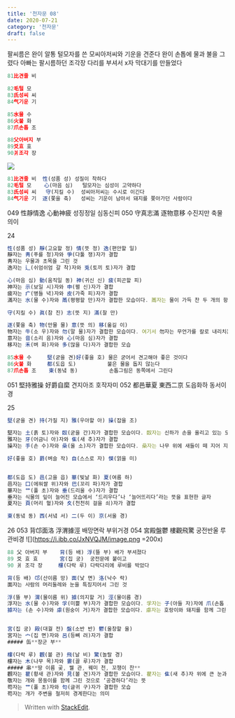 ```yaml
---
title: '천자문 08'
date: 2020-07-21
category: '천자문'
draft: false
---
```


팔씨름은 완이 알통
털모자를 쓴 모씨아저씨와 기운을 견준다
완이 손톱에 물과 불을 그렸다
아빠는 팔시름하던 조각장 다리를 부셔서  x자 막대기를 만들었다
```js
81比견줄 비

82毛털 모
83氏성씨 씨
84气기운 기

85水물 수
86火불 화
87爪손톱 조

88父아버지 부
89爻효 효
90爿조각 장
```

![](https://i.ibb.co/HG896Z8/image.png)
```js
81比견줄 비  性(성품 성) 성질이 착하다
82毛털 모    心(마음 심)   털모자는 심성이 고약하다
83氏성씨 씨   守(지킬 수)  성씨아저씨는 수시로 이긴다
84气기운 기  逐(쫓을 축)   성씨는 기운이 남아서 돼지를 쫒아가던 사람이다
```

049 性靜情逸 心動神疲 성징정일 심동신피
050 守真志滿 逐物意移 수진지만 축물의이

24
```js
性(성품 성) 靜(고요할 정) 情(뜻 정) 逸(편안할 일)
靜자는 靑(푸를 청)자와 爭(다툴 쟁)자가 결합
靑자는 우물과 초목을 그린 것
逸자는 辶(쉬엄쉬엄 갈 착)자와 兎(토끼 토)자가 결합

心(마음 심) 動(움직일 동) 神(귀신 신) 疲(피곤할 피)
神자는 示(보일 시)자와 申(펼 신)자가 결합
疲자는 疒(병들 녁)자와 皮(가죽 피)자가 결합
滿자는 水(물 수)자와 㒼(평평할 만)자가 결합한 모습이다. 㒼자는 물이 가득 찬 두 개의 항아리를 끈으로 묶어 놓은 모습을 그린 것

守(지킬 수) 眞(참 진) 志(뜻 지) 滿(찰 만)

逐(쫓을 축) 物(만물 물) 意(뜻 의) 移(옮길 이)
物자는 牛(소 우)자와 勿(말 물)자가 결합한 모습이다. 여기서 勿자는 무언가를 칼로 내리치는 모습
意자는 音(소리 음)자와 心(마음 심)자가 결합
移자는 禾(벼 화)자와 多(많을 다)자가 결합한 모습
```
```js
85水물 수     堅(굳을 견)好(좋을 호) 물은 굳어서 견고해야 좋은 것이다
86火불 화     都(도읍 도)          불은 물을 돕지 않는다
87爪손톱 조    東(동녘 동)          손톱그림은 동쪽에서 그린다
```
051 堅持雅操 好爵自縻 견지아조 호작자미
052 都邑華夏 東西二京  도읍화하 동서이경

25
```js
堅(굳을 견) 持(가질 지) 雅(우아할 아) 操(잡을 조)

堅자는 土(흙 토)자와 臤(굳을 간)자가 결합한 모습이다. 臤자는 신하가 손을 올리고 있는 모습
雅자는 牙(어금니 아)자와 隹(새 추)자가 결합
操자는 手(손 수)자와 喿(울 소)자가 결합한 모습이다. 喿자는 나무 위에 새들이 떼 지어 지저귀는 모습

好(좋을 호) 爵(벼슬 작) 自(스스로 자) 慔(얽을 미)


都(도읍 도) 邑(고을 읍) 華(빛날 화) 夏(여름 하)
邑자는 囗(에워쌀 위)자와 巴(꼬리 파)자가 결합
華자는 艹(풀 초)자와 垂(드리울 수)자가 결합
垂자는 식물의 잎이 늘어진 모습에서 ‘드리우다’나 ‘늘어뜨리다’라는 뜻을 표현한 글자
夏자는 頁(머리 혈)자와 夊(천천히 걸을 쇠)자가 결합

東(동녘 동) 西(서녘 서) 二(두 이) 京(서울 경)

```

26
 053 背邙面洛 浮渭據涇  배망면락 부위거경
 054 宮殿盤鬱 樓觀飛驚 궁전반울  루관비경
 ![](https://i.ibb.co/JxNVQJM/image.png =200x)
```js
88 父 아버지 부    背(등 배) 浮(뜰 부) 배가 부셔졌다
89 爻 효 효       宮(집 궁)  궁전문에 붙이고 
90 爿 조각 장     樓(다락 루) 다락다리에 루비를 박았다
```
```js
背(등 배) 邙(산이름 망) 面(낯 면) 洛(낙수 락)
面자는 사람의 머리둘레와 눈을 특징지어서 그린 것

浮(뜰 부) 渭(물이름 위) 據(의지할 거) 涇(물이름 경)
浮자는 水(물 수)자와 孚(미쁠 부)자가 결합한 모습이다. 孚자는 子(아들 자)자에 爪(손톱 조)자가 결합
據자는 (손 수)자와 豦(원숭이 거)자가 결합한 모습이다. 豦자는 호랑이와 돼지를 함께 그린 것으로 본래는 ‘멧돼지’를 뜻


宮(집 궁) 殿(대궐 전) 盤(소반 반) 鬱(울창할 울)
宮자는 宀(집 면)자와 呂(등뼈 려)자가 결합
##### 缶**장군 부**

樓(다락 루) 觀(볼 관) 飛(날 비) 驚(놀랄 경)
樓자는 木(나무 목)자와 婁(끌 루)자가 결합
##### 串**땅 이름 곶, 꿸 관, 꿰미 천, 꼬챙이 찬**
觀자는 雚(황새 관)자와 見(볼 견)자가 결합한 모습이다. 雚자는 隹(새 추)자 위에 큰 눈과 눈썹을 그린 것으로 ‘황새’라는 뜻
敬자는 개와 몽둥이를 함께 그린 것으로 ‘공경하다’라는 뜻
苟자는 艹(풀 초)자와 句(글귀 구)자가 결합한 모습
苟자는 개가 주변을 철저히 경계한다는 의미
```
> Written with [StackEdit](https://stackedit.io/).

<!--stackedit_data:
eyJoaXN0b3J5IjpbLTE4NzUyNTgzNjQsLTk3MzIxMzUzMiw2Mj
QxOTM2MjMsMTI0OTY0MzA4LDcyMjE1ODI1NywtMzc2Mzg4OTQ1
LDEzODE1NTA3MiwtMjAzMjE4NDY0NywtMzU4NDEyMTA5LDE3Nj
IzMzE5NDYsMTk4NTU2NjkxOCwxNzA2NDMyMDI3LC01NDc2NTIz
MDcsLTM3NDMxMTIxOSwyMDQ2NzQ2NjkwLC0xOTYyODE1NjU3LD
E4OTUxMTU4NDksLTE3NjY1NjM1NzAsODUxNzM4NTM2LC0xNzUx
NTE4Mzg0XX0=
-->